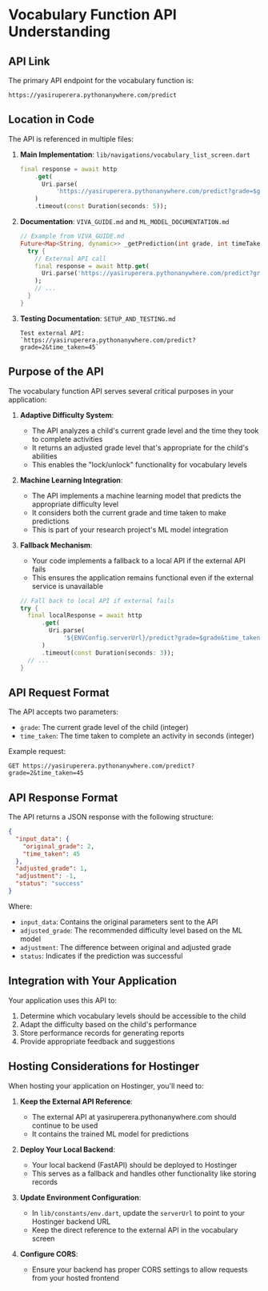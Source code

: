 # Vocabulary Function API Understanding

## API Link
The primary API endpoint for the vocabulary function is:
```
https://yasiruperera.pythonanywhere.com/predict
```

## Location in Code
The API is referenced in multiple files:

1. **Main Implementation**: `lib/navigations/vocabulary_list_screen.dart`
   ```dart
   final response = await http
       .get(
         Uri.parse(
             'https://yasiruperera.pythonanywhere.com/predict?grade=$grade&time_taken=$timeTaken'),
       )
       .timeout(const Duration(seconds: 5));
   ```

2. **Documentation**: `VIVA_GUIDE.md` and `ML_MODEL_DOCUMENTATION.md`
   ```dart
   // Example from VIVA_GUIDE.md
   Future<Map<String, dynamic>> _getPrediction(int grade, int timeTaken) async {
     try {
       // External API call
       final response = await http.get(
         Uri.parse('https://yasiruperera.pythonanywhere.com/predict?grade=$grade&time_taken=$timeTaken'),
       );
       // ...
     }
   }
   ```

3. **Testing Documentation**: `SETUP_AND_TESTING.md`
   ```
   Test external API: `https://yasiruperera.pythonanywhere.com/predict?grade=2&time_taken=45`
   ```

## Purpose of the API

The vocabulary function API serves several critical purposes in your application:

1. **Adaptive Difficulty System**:
   - The API analyzes a child's current grade level and the time they took to complete activities
   - It returns an adjusted grade level that's appropriate for the child's abilities
   - This enables the "lock/unlock" functionality for vocabulary levels

2. **Machine Learning Integration**:
   - The API implements a machine learning model that predicts the appropriate difficulty level
   - It considers both the current grade and time taken to make predictions
   - This is part of your research project's ML model integration

3. **Fallback Mechanism**:
   - Your code implements a fallback to a local API if the external API fails
   - This ensures the application remains functional even if the external service is unavailable
   ```dart
   // Fall back to local API if external fails
   try {
     final localResponse = await http
         .get(
           Uri.parse(
               '${ENVConfig.serverUrl}/predict?grade=$grade&time_taken=$timeTaken'),
         )
         .timeout(const Duration(seconds: 3));
     // ...
   }
   ```

## API Request Format

The API accepts two parameters:
- `grade`: The current grade level of the child (integer)
- `time_taken`: The time taken to complete an activity in seconds (integer)

Example request:
```
GET https://yasiruperera.pythonanywhere.com/predict?grade=2&time_taken=45
```

## API Response Format

The API returns a JSON response with the following structure:
```json
{
  "input_data": {
    "original_grade": 2,
    "time_taken": 45
  },
  "adjusted_grade": 1,
  "adjustment": -1,
  "status": "success"
}
```

Where:
- `input_data`: Contains the original parameters sent to the API
- `adjusted_grade`: The recommended difficulty level based on the ML model
- `adjustment`: The difference between original and adjusted grade
- `status`: Indicates if the prediction was successful

## Integration with Your Application

Your application uses this API to:
1. Determine which vocabulary levels should be accessible to the child
2. Adapt the difficulty based on the child's performance
3. Store performance records for generating reports
4. Provide appropriate feedback and suggestions

## Hosting Considerations for Hostinger

When hosting your application on Hostinger, you'll need to:

1. **Keep the External API Reference**:
   - The external API at yasiruperera.pythonanywhere.com should continue to be used
   - It contains the trained ML model for predictions

2. **Deploy Your Local Backend**:
   - Your local backend (FastAPI) should be deployed to Hostinger
   - This serves as a fallback and handles other functionality like storing records

3. **Update Environment Configuration**:
   - In `lib/constants/env.dart`, update the `serverUrl` to point to your Hostinger backend URL
   - Keep the direct reference to the external API in the vocabulary screen

4. **Configure CORS**:
   - Ensure your backend has proper CORS settings to allow requests from your hosted frontend
